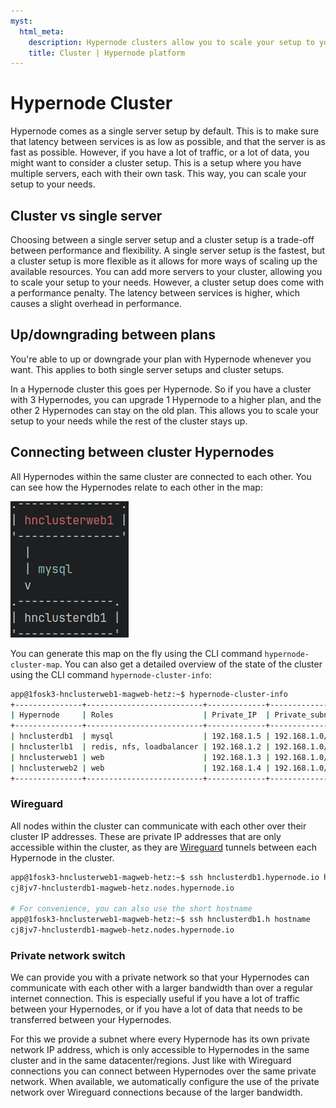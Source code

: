 ```yaml
---
myst:
  html_meta:
    description: Hypernode clusters allow you to scale your setup to your needs, both horizontally and vertically.
    title: Cluster | Hypernode platform
---
```


# Hypernode Cluster

Hypernode comes as a single server setup by default. This is to make sure that latency between services is as low as possible,
and that the server is as fast as possible. However, if you have a lot of traffic, or a lot of data, you might want to consider a
cluster setup. This is a setup where you have multiple servers, each with their own task. This way, you can scale your setup to
your needs.

## Cluster vs single server

Choosing between a single server setup and a cluster setup is a trade-off between performance and flexibility. A single server
setup is the fastest, but a cluster setup is more flexible as it allows for more ways of scaling up the available resources.
You can add more servers to your cluster, allowing you to scale your setup to your needs. However, a cluster setup does come
with a performance penalty. The latency between services is higher, which causes a slight overhead in performance.

## Up/downgrading between plans

You're able to up or downgrade your plan with Hypernode whenever you want. This applies to both single server setups and
cluster setups.

In a Hypernode cluster this goes per Hypernode. So if you have a cluster with 3 Hypernodes, you can upgrade 1 Hypernode to a
higher plan, and the other 2 Hypernodes can stay on the old plan. This allows you to scale your setup to your needs while
the rest of the cluster stays up.

## Connecting between cluster Hypernodes

All Hypernodes within the same cluster are connected to each other. You can see how the Hypernodes relate to each other in the
map:

![](cluster/_res/hypernode-cluster-map.png)

You can generate this map on the fly using the CLI command `hypernode-cluster-map`. You can also get a detailed overview of the
state of the cluster using the CLI command `hypernode-cluster-info`:

```bash
app@1fosk3-hnclusterweb1-magweb-hetz:~$ hypernode-cluster-info
+---------------+--------------------------+-------------+----------------+------------+
| Hypernode     | Roles                    | Private_IP  | Private_subnet | Cluster_IP |
+---------------+--------------------------+-------------+----------------+------------+
| hnclusterdb1  | mysql                    | 192.168.1.5 | 192.168.1.0/24 | 10.0.0.2   |
| hnclusterlb1  | redis, nfs, loadbalancer | 192.168.1.2 | 192.168.1.0/24 | 10.0.0.3   |
| hnclusterweb1 | web                      | 192.168.1.3 | 192.168.1.0/24 | 10.0.0.1   |
| hnclusterweb2 | web                      | 192.168.1.4 | 192.168.1.0/24 | 10.0.0.5   |
+---------------+--------------------------+-------------+----------------+------------+
```

### Wireguard

All nodes within the cluster can communicate with each other over their cluster IP addresses. These are private IP addresses
that are only accessible within the cluster, as they are [Wireguard](https://www.wireguard.com/) tunnels between each Hypernode
in the cluster.

```bash
app@1fosk3-hnclusterweb1-magweb-hetz:~$ ssh hnclusterdb1.hypernode.io hostname
cj8jv7-hnclusterdb1-magweb-hetz.nodes.hypernode.io

# For convenience, you can also use the short hostname
app@1fosk3-hnclusterweb1-magweb-hetz:~$ ssh hnclusterdb1.h hostname
cj8jv7-hnclusterdb1-magweb-hetz.nodes.hypernode.io
```

### Private network switch

We can provide you with a private network so that your Hypernodes can communicate with each other with a larger bandwidth than
over a regular internet connection. This is especially useful if you have a lot of traffic between your Hypernodes, or if you
have a lot of data that needs to be transferred between your Hypernodes.

For this we provide a subnet where every Hypernode has its own private network IP address, which is only accessible to Hypernodes
in the same cluster and in the same datacenter/regions. Just like with Wireguard connections you can connect between Hypernodes
over the same private network. When available, we automatically configure the use of the private network over Wireguard
connections because of the larger bandwidth.
